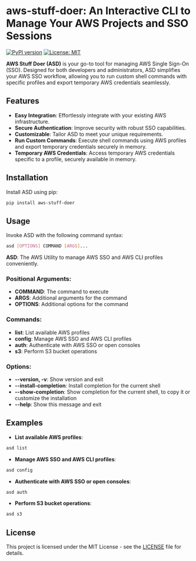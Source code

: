 # aws-stuff-doer: An Interactive CLI to Manage Your AWS Projects and SSO Sessions

[![PyPI version](https://badge.fury.io/py/aws-stuff-doer.svg)](https://badge.fury.io/py/aws-stuff-doer)
[![License: MIT](https://img.shields.io/badge/License-MIT-yellow.svg)](https://opensource.org/licenses/MIT)

**AWS Stuff Doer (ASD)** is your go-to tool for managing AWS Single Sign-On (SSO). Designed for both developers and administrators, ASD simplifies your AWS SSO workflow, allowing you to run custom shell commands with specific profiles and export temporary AWS credentials seamlessly.

## Features

- **Easy Integration**: Effortlessly integrate with your existing AWS infrastructure.
- **Secure Authentication**: Improve security with robust SSO capabilities.
- **Customizable**: Tailor ASD to meet your unique requirements.
- **Run Custom Commands**: Execute shell commands using AWS profiles and export temporary credentials securely in memory.
- **Temporary AWS Credentials**: Access temporary AWS credentials specific to a profile, securely available in memory.

## Installation

Install ASD using pip:

```bash
pip install aws-stuff-doer
```

## Usage

Invoke ASD with the following command syntax:

```bash
asd [OPTIONS] COMMAND [ARGS]...
```

**ASD**: The AWS Utility to manage AWS SSO and AWS CLI profiles conveniently.

<!-- here is what prints when you run the help command, use it as context: -->
<!-- ❯ asd --help -->
                                                                                                                                                                                                                                           
<!--  Usage: asd [OPTIONS] COMMAND [ARGS]... -->                                                                                                                                                                                                    
                                                                                                                                                                                                                                           
<!--  ASD: An AWS Utility to help manage AWS SSO and AWS CLI profiles -->                                                                                                                                                                           
                                                                                                                                                                                                                                           
<!-- ╭─ Options ───────────────────────────────────────────────────────────────────────────────────────────────────────────────────────────────────────────────────────────────────────────────────────────────────────────────────────────────╮ -->
<!-- │ --version             -v        Show version and exit                                                                                                                                                                                   │ -->
<!-- │ --install-completion            Install completion for the current shell.                                                                                                                                                               │ -->
<!-- │ --show-completion               Show completion for the current shell, to copy it or customize the installation.                                                                                                                        │ -->
<!-- │ --help                          Show this message and exit.                                                                                                                                                                             │ -->
<!-- ╰─────────────────────────────────────────────────────────────────────────────────────────────────────────────────────────────────────────────────────────────────────────────────────────────────────────────────────────────────────────╯ -->
<!-- ╭─ Commands ──────────────────────────────────────────────────────────────────────────────────────────────────────────────────────────────────────────────────────────────────────────────────────────────────────────────────────────────╮ -->
<!-- │ list     List available AWS profiles                                                                                                                                                                                                    │ -->
<!-- │ config   Manage AWS SSO and AWS CLI profiles                                                                                                                                                                                            │ -->
<!-- │ auth     Authenticate with AWS SSO or open consoles                                                                                                                                                                                     │ -->
<!-- │ s3       Perform S3 bucket operations                                                                                                                                                                                                   │ -->
<!-- ╰─────────────────────────────────────────────────────────────────────────────────────────────────────────────────────────────────────────────────────────────────────────────────────────────────────────────────────────────────────────╯ -->


### Positional Arguments:
- **COMMAND**: The command to execute
- **ARGS**: Additional arguments for the command
- **OPTIONS**: Additional options for the command

### Commands:
- **list**: List available AWS profiles
- **config**: Manage AWS SSO and AWS CLI profiles
- **auth**: Authenticate with AWS SSO or open consoles
- **s3**: Perform S3 bucket operations

### Options:
- **--version, -v**: Show version and exit
- **--install-completion**: Install completion for the current shell
- **--show-completion**: Show completion for the current shell, to copy it or customize the installation
- **--help**: Show this message and exit

## Examples
- **List available AWS profiles**:
```bash
asd list
```

- **Manage AWS SSO and AWS CLI profiles**:
```bash
asd config
```

- **Authenticate with AWS SSO or open consoles**:
```bash
asd auth
```

- **Perform S3 bucket operations**:
```bash
asd s3
```

## License
This project is licensed under the MIT License - see the [LICENSE](LICENSE) file for details.
